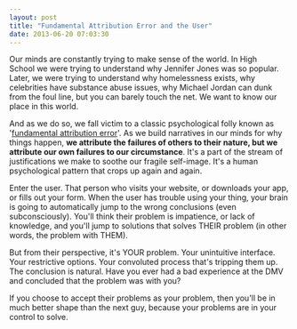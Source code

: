 ```yaml
---
layout: post
title: "Fundamental Attribution Error and the User"
date: 2013-06-20 07:03:30
---
```


<p class="p1">
  Our minds are constantly trying to make sense of the world. In High School we were trying to understand why Jennifer Jones was so popular. Later, we were trying to understand why homelessness exists, why celebrities have substance abuse issues, why Michael Jordan can dunk from the foul line, but you can barely touch the net. We want to know our place in this world.
</p>

<p class="p1">
  And as we do so, we fall victim to a classic psychological folly known as '<a href="http://en.wikipedia.org/wiki/Fundamental_attribution_error" target="_blank" title="More specifically, I'm talking about the actor-observer bias aspect of fundamental attribution error.">fundamental attribution error</a>'. As we build narratives in our minds for why things happen, <b>we attribute the failures of others to their nature, but we attribute our own failures to our circumstance</b>. It's a part of the stream of justifications we make to soothe our fragile self-image. It's a human psychological pattern that crops up again and again.
</p>

<p class="p1">
  Enter the user. That person who visits your website, or downloads your app, or fills out your form. When the user has trouble using your thing, your brain is going to automatically jump to the wrong conclusions (even subconsciously). You'll think their problem is impatience, or lack of knowledge, and you'll jump to solutions that solves THEIR problem (in other words, the problem with THEM).
</p>

<p class="p1">
  But from their perspective, it's YOUR problem. Your unintuitive interface. Your restrictive options. Your convoluted process that's tripping them up. The conclusion is natural. Have you ever had a bad experience at the DMV and concluded that the problem was with you?
</p>

<p class="p1">
  If you choose to accept their problems as your problem, then you'll be in much better shape than the next guy, because your problems are in your control to solve.
</p>